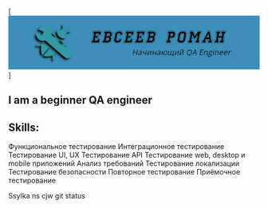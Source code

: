 [![Header](https://github.com/EvseevRoman/EvseevRoman/blob/main/assets/logoza.ru%20(1).png)]

## I am a beginner QA engineer

## Skills: 
Функциональное тестирование
Интеграционное тестирование
Тестирование UI, UX
Тестирование API
Тестирование web, desktop и mobile приложений
Анализ требований
Тестирование локализации
Тестирование безопасности
Повторное тестирование
Приёмочное тестирование


Ssylka ns cjw git status
